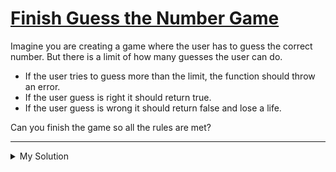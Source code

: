 # [Finish Guess the Number Game](https://www.codewars.com/kata/568018a64f35f0c613000054)

Imagine you are creating a game where the user has to guess the correct number. But there is a limit of how many guesses the user can do.

- If the user tries to guess more than the limit, the function should throw an error.
- If the user guess is right it should return true.
- If the user guess is wrong it should return false and lose a life.

Can you finish the game so all the rules are met?

---

<details><summary>My Solution</summary>

```js
class Guesser {
  constructor(number, lives) {
    this.number = number
    this.lives = lives
  }

  guess(n) {
    if (this.lives <= 0) throw new Error('Game Over!')
    this.lives--
    return n === this.number
  }
}
```

</details>
